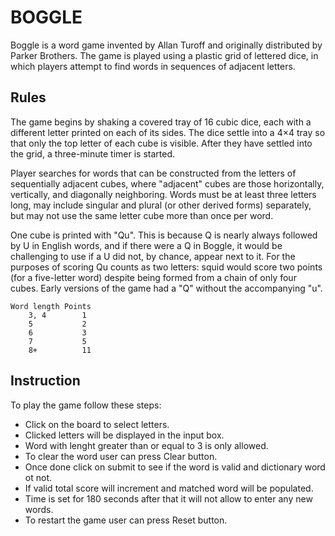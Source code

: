 # BOGGLE

Boggle is a word game invented by Allan Turoff and originally distributed by Parker Brothers. The game is played using a plastic grid of lettered dice, in which players attempt to find words in sequences of adjacent letters.

## Rules

The game begins by shaking a covered tray of 16 cubic dice, each with a different letter printed on each of its sides. The dice settle into a 4×4 tray so that only the top letter of each cube is visible. After they have settled into the grid, a three-minute timer is started.

Player searches for words that can be constructed from the letters of sequentially adjacent cubes, where "adjacent" cubes are those horizontally, vertically, and diagonally neighboring. Words must be at least three letters long, may include singular and plural (or other derived forms) separately, but may not use the same letter cube more than once per word.

One cube is printed with "Qu". This is because Q is nearly always followed by U in English words, and if there were a Q in Boggle, it would be challenging to use if a U did not, by chance, appear next to it. For the purposes of scoring Qu counts as two letters: squid would score two points (for a five-letter word) despite being formed from a chain of only four cubes. Early versions of the game had a "Q" without the accompanying "u".

```
Word length Points
    3, 4        1
    5           2
    6           3
    7           5
    8+          11
```

## Instruction

To play the game follow these steps:

- Click on the board to select letters.
- Clicked letters will be displayed in the input box.
- Word with lenght greater than or equal to 3 is only allowed.
- To clear the word user can press Clear button.
- Once done click on submit to see if the word is valid and dictionary word ot not.
- If valid total score will increment and matched word will be populated.
- Time is set for 180 seconds after that it will not allow to enter any new words.
- To restart the game user can press Reset button.
